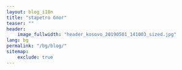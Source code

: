 ```yaml
---
layout: blog_i18n
title: "stapetro блог"
teaser: ""
header:
    image_fullwidth: "header_kosovo_20190501_141003_sized.jpg"
lang: bg
permalink: "/bg/blog/"
sitemap:
    exclude: true
---
```

